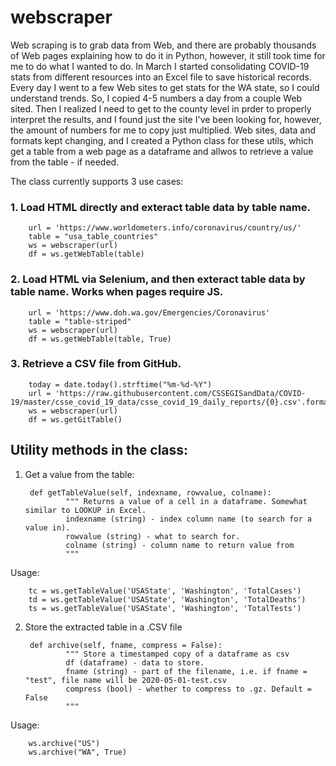 # webscraper
Web scraping is to grab data from Web, and there are probably thousands of Web pages explaining how to do it in Python, however, it still took time for me to do what I wanted to do. In March I started consolidating COVID-19 stats from different resources into an Excel file to save historical records. Every day I went to a few Web sites to get stats for the WA state, so I could understand trends. So, I copied 4-5 numbers a day from a couple Web sited. Then I realized I need to get to the county level in prder to properly interpret the results, and I found just the site I've been looking for, however, the amount of numbers for me to copy just multiplied. Web sites, data and formats kept changing, and I created a Python class for these utils, which get a table from a web page as a dataframe and allwos to retrieve a value from the table - if needed. 

The class currently supports 3 use cases:

### 1. Load HTML directly and exteract table data by table name.

        url = 'https://www.worldometers.info/coronavirus/country/us/'
        table = "usa_table_countries"
        ws = webscraper(url)
        df = ws.getWebTable(table)

### 2. Load HTML via  Selenium, and then exteract table data by table name.  Works when pages require JS.

        url = 'https://www.doh.wa.gov/Emergencies/Coronavirus'
        table = "table-striped"
        ws = webscraper(url)
        df = ws.getWebTable(table, True)

### 3. Retrieve a CSV file from GitHub.

        today = date.today().strftime("%m-%d-%Y")
        url = 'https://raw.githubusercontent.com/CSSEGISandData/COVID-19/master/csse_covid_19_data/csse_covid_19_daily_reports/{0}.csv'.format(today)
        ws = webscraper(url)
        df = ws.getGitTable()

## Utility methods in the class:

1. Get a value from the table:

        def getTableValue(self, indexname, rowvalue, colname):
                """ Returns a value of a cell in a dataframe. Somewhat similar to LOOKUP in Excel.
                indexname (string) - index column name (to search for a value in).
                rowvalue (string) - what to search for.
                colname (string) - column name to return value from 
                """ 

Usage:

        tc = ws.getTableValue('USAState', 'Washington', 'TotalCases')
        td = ws.getTableValue('USAState', 'Washington', 'TotalDeaths')
        ts = ws.getTableValue('USAState', 'Washington', 'TotalTests')


2. Store the extracted table in a .CSV file

        def archive(self, fname, compress = False):
                """ Store a timestamped copy of a dataframe as csv
                df (dataframe) - data to store.
                fname (string) - part of the filename, i.e. if fname = "test", file name will be 2020-05-01-test.csv 
                compress (bool) - whether to compress to .gz. Default = False
                """

Usage:

        ws.archive("US")
        ws.archive("WA", True)


